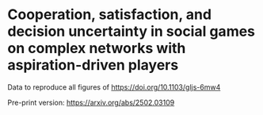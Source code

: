 # Cooperation, satisfaction, and decision uncertainty in social games on complex networks with aspiration-driven players
Data to reproduce all figures of https://doi.org/10.1103/gljs-6mw4

Pre-print version: https://arxiv.org/abs/2502.03109 
